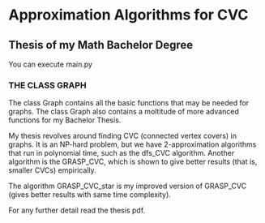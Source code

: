 # Approximation Algorithms for CVC

## Thesis of my Math Bachelor Degree

You can execute main.py

### THE CLASS GRAPH

The class Graph contains all the basic functions that may be needed for graphs. The class Graph also contains a moltitude of more advanced functions for my Bachelor Thesis.

My thesis revolves around finding CVC (connected vertex covers) in graphs. It is an NP-hard problem, but we have 2-approximation algorithms that run in polynomial time, such as the dfs_CVC algorithm. Another algorithm is the GRASP_CVC, which is shown to give better results (that is, smaller CVCs) empirically.

The algorithm GRASP_CVC_star is my improved version of GRASP_CVC (gives better results with same time complexity).

For any further detail read the thesis pdf.

